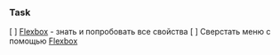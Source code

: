 ### Task 

[ ] [Flexbox](https://developer.mozilla.org/ru/docs/Learn/CSS/CSS_layout/Flexbox) - знать и попробовать все свойства
[ ] Сверстать меню с помощью [Flexbox](https://developer.mozilla.org/ru/docs/Learn/CSS/CSS_layout/Flexbox)
